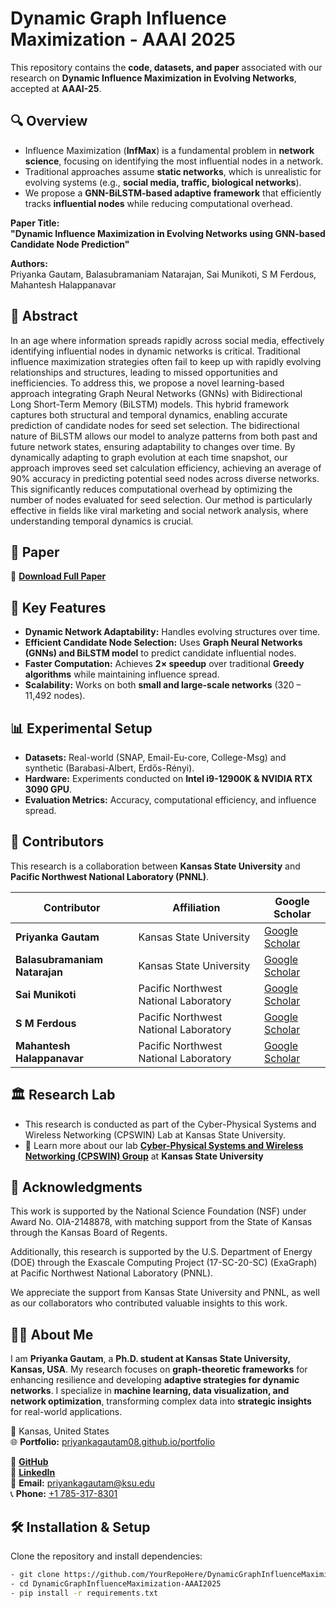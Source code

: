 # Dynamic Graph Influence Maximization - AAAI 2025  

This repository contains the **code, datasets, and paper** associated with our research on **Dynamic Influence Maximization in Evolving Networks**, accepted at **AAAI-25**.  

## 🔍 Overview  
- Influence Maximization (**InfMax**) is a fundamental problem in **network science**, focusing on identifying the most influential nodes in a network.  
- Traditional approaches assume **static networks**, which is unrealistic for evolving systems (e.g., **social media, traffic, biological networks**).  
- We propose a **GNN-BiLSTM-based adaptive framework** that efficiently tracks **influential nodes** while reducing computational overhead.

**Paper Title:**  
**"Dynamic Influence Maximization in Evolving Networks using GNN-based Candidate Node Prediction"**  

**Authors:**  
Priyanka Gautam, Balasubramaniam Natarajan, Sai Munikoti, S M Ferdous, Mahantesh Halappanavar  

## 📝 Abstract  
In an age where information spreads rapidly across social media, effectively identifying influential nodes in dynamic networks is critical. Traditional influence maximization strategies often fail to keep up with rapidly evolving relationships and structures, leading to missed opportunities and inefficiencies. To address this, we propose a novel learning-based approach integrating Graph Neural Networks (GNNs) with Bidirectional Long Short-Term Memory (BiLSTM) models. This hybrid framework captures both structural and temporal dynamics, enabling accurate prediction of candidate nodes for seed set selection. The bidirectional nature of BiLSTM allows our model to analyze patterns from both past and future network states, ensuring adaptability to changes over time. By dynamically adapting to graph evolution at each time snapshot, our approach improves seed set calculation efficiency, achieving an average of 90\% accuracy in predicting potential seed nodes across diverse networks. This significantly reduces computational overhead by optimizing the number of nodes evaluated for seed selection. Our method is particularly effective in fields like viral marketing and social network analysis, where understanding temporal dynamics is crucial.


## 📜 Paper  
📄 **[Download Full Paper](https://github.com/Priyankagautam08/DynamicGraphInfluenceMaximization-AAAI2025/blob/main/AAAI25_Dynamic_Infmax.pdf)**  

## 🚀 Key Features  
- **Dynamic Network Adaptability:** Handles evolving structures over time.  
- **Efficient Candidate Node Selection:** Uses **Graph Neural Networks (GNNs) and BiLSTM model** to predict candidate influential nodes.  
- **Faster Computation:** Achieves **2× speedup** over traditional **Greedy algorithms** while maintaining influence spread.  
- **Scalability:** Works on both **small and large-scale networks** (320 – 11,492 nodes).
  
## 📊 Experimental Setup  
- **Datasets:** Real-world (SNAP, Email-Eu-core, College-Msg) and synthetic (Barabasi-Albert, Erdős-Rényi).  
- **Hardware:** Experiments conducted on **Intel i9-12900K & NVIDIA RTX 3090 GPU**.  
- **Evaluation Metrics:** Accuracy, computational efficiency, and influence spread.  


## 🤝 Contributors  
This research is a collaboration between **Kansas State University** and **Pacific Northwest National Laboratory (PNNL)**.  

| Contributor                  | Affiliation                                | Google Scholar |
|------------------------------|--------------------------------------------|----------------|
| **Priyanka Gautam**          | Kansas State University                   | [Google Scholar](https://scholar.google.com/citations?user=7uzapiUAAAAJ&hl=en) |
| **Balasubramaniam Natarajan**| Kansas State University                   | [Google Scholar](https://scholar.google.com/citations?user=ePCK5e8AAAAJ&hl=en) |
| **Sai Munikoti**             | Pacific Northwest National Laboratory     | [Google Scholar](https://scholar.google.com/citations?user=2qzs41QAAAAJ&hl=en) |
| **S M Ferdous**              | Pacific Northwest National Laboratory     | [Google Scholar](https://scholar.google.com/citations?user=pqbWrO0AAAAJ&hl=en) |
| **Mahantesh Halappanavar**   | Pacific Northwest National Laboratory     | [Google Scholar](https://scholar.google.com/citations?user=E4Wqxq8AAAAJ&hl=en) |

## 🏛 Research Lab
- This research is conducted as part of the Cyber-Physical Systems and Wireless Networking (CPSWIN) Lab at Kansas State University.
- 🔗 Learn more about our lab **[Cyber-Physical Systems and Wireless Networking (CPSWIN) Group](https://ece.k-state.edu/research/communications/cpswin/)** at **Kansas State University**

## 🙏 Acknowledgments
This work is supported by the National Science Foundation (NSF) under Award No. OIA-2148878, with matching support from the State of Kansas through the Kansas Board of Regents.

Additionally, this research is supported by the U.S. Department of Energy (DOE) through the Exascale Computing Project (17-SC-20-SC) (ExaGraph) at Pacific Northwest National Laboratory (PNNL).

We appreciate the support from Kansas State University and PNNL, as well as our collaborators who contributed valuable insights to this work.

## 👩‍💻 About Me  

I am **Priyanka Gautam**, a **Ph.D. student at Kansas State University, Kansas, USA**. My research focuses on **graph-theoretic frameworks** for enhancing resilience and developing **adaptive strategies for dynamic networks**. I specialize in **machine learning, data visualization, and network optimization**, transforming complex data into **strategic insights** for real-world applications.  

📍 Kansas, United States  
🌐 **Portfolio:** [priyankagautam08.github.io/portfolio](https://priyankagautam08.github.io/portfolio/)  

🔗 **[GitHub](https://github.com/Priyankagautam08)**  
💼 **[LinkedIn](https://www.linkedin.com/in/priyankagautam08/)**  
📧 **Email:** [priyankagautam@ksu.edu](mailto:priyankagautam@ksu.edu)  
📞 **Phone:** [+1 785-317-8301](tel:+17853178301)  



## 🛠 Installation & Setup
Clone the repository and install dependencies:  
```bash
- git clone https://github.com/YourRepoHere/DynamicGraphInfluenceMaximization-AAAI2025.git
- cd DynamicGraphInfluenceMaximization-AAAI2025
- pip install -r requirements.txt

